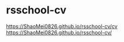 # rsschool-cv
https://ShaoMei0826.github.io/rsschool-cv/cv
https://ShaoMei0826.github.io/rsschool-cv/
